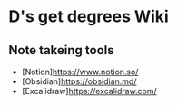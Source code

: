 # D's get degrees Wiki


## Note takeing tools
- [Notion]https://www.notion.so/
- [Obsidian]https://obsidian.md/
- [Excalidraw]https://excalidraw.com/
